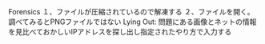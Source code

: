 Forensics
１、ファイルが圧縮されているので解凍する
２、ファイルを開く。調べてみるとPNGファイルではない
Lying Out:  問題にある画像とネットの情報を見比べておかしいIPアドレスを探し出し指定されたやり方で入力する
